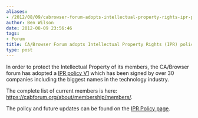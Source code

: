 ```yaml
---
aliases:
- /2012/08/09/cabrowser-forum-adopts-intellectual-property-rights-ipr-policy/
author: Ben Wilson
date: 2012-08-09 23:56:46
tags:
- Forum
title: CA/Browser Forum adopts Intellectual Property Rights (IPR) policy
type: post
---
```


In order to protect the Intellectual Property of its members, the CA/Browser forum has adopted a [IPR policy V1](/uploads/IPR_Policy_V1.pdf) which has been signed by over 30 companies including the biggest names in the technology industry.

The complete list of current members is here: https://cabforum.org/about/membership/members/.

The policy and future updates can be found on the [IPR Policy page](https://cabforum.org/about/ipr-policy/).